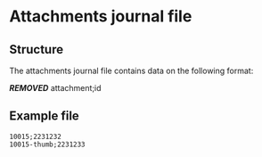 # Attachments journal file

## Structure

The attachments journal file contains data on the following format:

***REMOVED***   attachment;id

## Example file

```
10015;2231232
10015-thumb;2231233
```